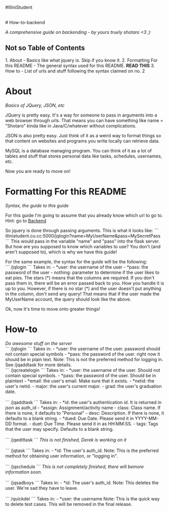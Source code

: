 #IlliniStudent

<br>
# How-to-backend

<em>A comprehensive guide on backending - by yours truely shotaro <3 ;)</em>
<h2> Not so Table of Contents</h2>
1. About - Basics like what jquery is. Skip if you know it.
2. Formatting For this README - The general syntax used for this README. <b>READ THIS</b>
3. How to - List of urls and stuff following the syntax claimed on no. 2

<h1>About</h1>
<em>Basics of JQuery, JSON, etc</em>
<p>JQuery is pretty easy. It's a way for someone to pass in arguments into a web browser through urls. That means you can have something like name = "Shotaro" kinda like in Java/C/whatever without complications.
<p>JSON is also pretty easy. Just think of it as a weird way to format things so that
content on websites and programs you write locally can retrieve data.
<p>MySQL is a database managing program. You can think of it as a lot of tables and
stuff that stores personal data like tasks, schedules, usernames, etc.

<p> Now you are ready to move on!

<h1>Formatting For this README</h1>
<em>Syntax, the guide to this guide</em>
<p>For this guide I'm going to assume that you already know which url to go to.
Hint: go to <a href="illinistudent.cu.cc:5000/">Backend</a>
<p> So jquery is done through passing arguments. This is what it looks like:
```
illinistudent.cu.cc:5000/jqlogin?name=MyUserName&pass=MySecretPass
```
This would pass in the variable "name" and "pass" into the flask server.
But how are you supposed to know which variables to use? You don't (and
aren't supposed to), which is why we have this guide!

<p> For the same example, the syntax for the guide will be the following:
<br>
```
/jqlogin
```
Takes in:
	  - *user: the username of the user
	  - *pass: the password of the user
	  - nothing: parameter to determine if the user likes to eat pies.
The stars (*) means that the columns are required. If you don't pass them in, there
will be an error passed back to you. How you handle it is up to you.
However, if there is no star (*) and the user doesn't put anything in the column, don't
send any query! That means that if the user made the MyUserName account, the query
should look like the above.

<p> Ok, now it's time to move onto greater things!

<h1>How-to</h1>
<em>Do awesome stuff on the server</em>
<br>
```
/jqlogin
```
Takes in:
      - *user: the username of the user. password should not contain special symbols
      - *pass: the password of the user. right now it should be in plain text.
Note: This is not the preferred method for logging in. See /jqaddtask for more details.
<br>
```
/jqcreatelogin
```
Takes in:
      - *user: the username of the user. Should not contain special symbols.
      - *pass: the password of the user. Should be in plaintext
      - *email: the user's email. Make sure that it exists.
      - *netid: the user's netid.
      - major: the user's current major.
      - grad: the user's graduation date.

</br>
<br>
```
/jqaddtask
```
Takes in:
      - *id: the user's authentication id. It is returned in json as auth_id
      - *assign: Assignment/activity name
      - class: Class name. If there is none, it defaults to "Personal"
      - desc: Description. If there is none, it defaults to a blank string.
      - *dued: Due Date. Please send it in YYYY-MM-DD format.
      - duet: Due Time. Please send it in as HH:MM:SS.
      - tags: Tags that the user may specify. Defaults to a blank string.
</br>
<br>
```
/jqedittask
```
<em>This is not finished, Derek is working on it</em>
</br>
<br>
```
/jqtask
```
Takes in:
      - *id: The user's auth_id.
Note: This is the preferred method for obtaining user information, or "logging in".
</br>
<br>
```
/jqschedule
```
<em>This is not completely finished, there will bemore information soon.</em>
</br>
<br>
```
/jqsadboys
```
Takes in:
      - *id: The user's auth_id.
Note: This deletes the user. We're sad they have to leave.
</br>
<br>
```
/quickdel
```
Takes in:
      - *user: the username
Note: This is the quick way to delete test cases. This will be removed in the final
release.
</br>
